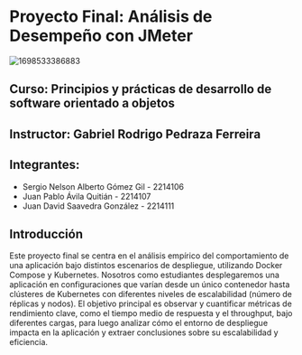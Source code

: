 # Proyecto Final: Análisis de Desempeño con JMeter

![1698533386883](https://github.com/user-attachments/assets/e4c1d884-cd16-4ff3-86c7-cfdc6e934b52)

## Curso: Principios y prácticas de desarrollo de software orientado a objetos
## Instructor: Gabriel Rodrigo Pedraza Ferreira

## Integrantes:
- Sergio Nelson Alberto Gómez Gil - 2214106
- Juan Pablo Ávila Quitián - 2214107
- Juan David Saavedra González - 2214111

## Introducción
Este proyecto final se centra en el análisis empírico del comportamiento de una aplicación bajo distintos escenarios de despliegue, utilizando Docker Compose y Kubernetes.
Nosotros como estudiantes desplegaremos una aplicación en configuraciones que varían desde un único contenedor hasta clústeres de Kubernetes con diferentes niveles de escalabilidad (número de réplicas y nodos).
El objetivo principal es observar y cuantificar métricas de rendimiento clave, como el tiempo medio de respuesta y el throughput, bajo diferentes cargas, para luego analizar cómo el entorno de despliegue impacta en la aplicación y extraer conclusiones sobre su escalabilidad y eficiencia.
